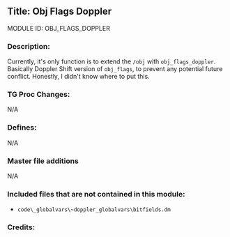 ## Title: Obj Flags Doppler

MODULE ID: OBJ_FLAGS_DOPPLER

### Description:

Currently, it's only function is to extend the `/obj` with `obj_flags_doppler`. Basically Doppler Shift version of `obj_flags`, to prevent any potential future conflict. Honestly, I didn't know where to put this.

### TG Proc Changes:

N/A

### Defines:

N/A

### Master file additions

N/A

### Included files that are not contained in this module:

- `code\_globalvars\~doppler_globalvars\bitfields.dm`

### Credits:
